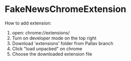# FakeNewsChromeExtension
How to add extension: 
1. open: chrome://extensions/
2. Turn on developer mode on the top right
3. Download 'extensions' folder from Pallav branch
4. Click "load unpacked" on chrome
5. Choose the downloaded extension file

